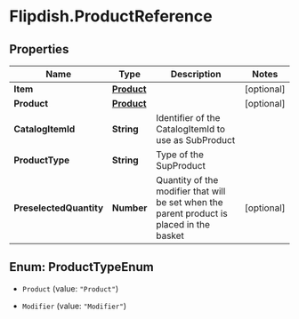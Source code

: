# Flipdish.ProductReference

## Properties

Name | Type | Description | Notes
------------ | ------------- | ------------- | -------------
**Item** | [**Product**](Product.md) |  | [optional] 
**Product** | [**Product**](Product.md) |  | [optional] 
**CatalogItemId** | **String** | Identifier of the CatalogItemId to use as SubProduct | 
**ProductType** | **String** | Type of the SupProduct | 
**PreselectedQuantity** | **Number** | Quantity of the modifier that will be set when the parent product is placed in the basket | [optional] 



## Enum: ProductTypeEnum


* `Product` (value: `"Product"`)

* `Modifier` (value: `"Modifier"`)





